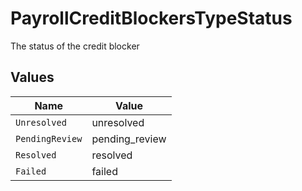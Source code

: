 # PayrollCreditBlockersTypeStatus

The status of the credit blocker


## Values

| Name            | Value           |
| --------------- | --------------- |
| `Unresolved`    | unresolved      |
| `PendingReview` | pending_review  |
| `Resolved`      | resolved        |
| `Failed`        | failed          |